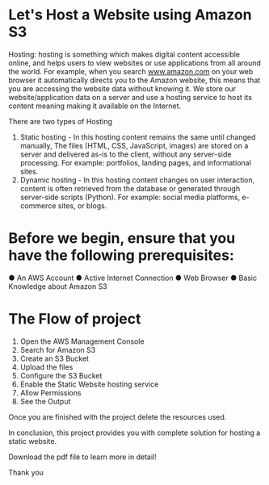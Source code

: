 # Let's Host a Website using Amazon S3

Hosting: hosting is something which makes digital content accessible online, and helps users to view websites or use applications from all around the world. For example, when you search www.amazon.com on your web browser it automatically directs you to the Amazon website, this means that you are accessing the website data without knowing it. We store our website/application data on a server and use a hosting service to host its content meaning making it available on the Internet. 

There are two types of Hosting 
1. Static hosting - In this hosting content remains the same until changed manually, The files (HTML, CSS, JavaScript, images) are stored on a server and delivered as-is to the client, without any server-side processing. For example: portfolios, landing pages, and informational sites.
2. Dynamic hosting - In this hosting content changes on user interaction, content is often retrieved from the database or generated through server-side scripts (Python). For example: social media platforms, e-commerce sites, or blogs.

# Before we begin, ensure that you have the following prerequisites:
● An AWS Account 
● Active Internet Connection 
● Web Browser 
● Basic Knowledge about Amazon S3 

# The Flow of project 
1. Open the AWS Management Console
2. Search for Amazon S3
3. Create an S3 Bucket
4. Upload the files
5. Configure the S3 Bucket
6. Enable the Static Website hosting service
7. Allow Permissions
8. See the Output

Once you are finished with the project delete the resources used. 

In conclusion, this project provides you with complete solution for hosting a static website. 

Download the pdf file to learn more in detail!

Thank you 
